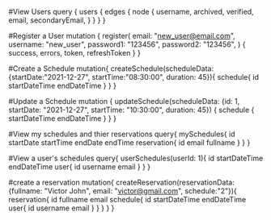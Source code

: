 #View Users
query {
  users {
    edges {
      node {
        username,
        archived,
        verified,
        email,
        secondaryEmail,
      }
    }
  }
}

#Register a User
mutation {
  register(
    email: "new_user@email.com",
    username: "new_user",
    password1: "123456",
    password2: "123456",
  ) {
    success,
    errors,
    token,
    refreshToken
  }
}

#Create a Schedule
mutation{
createSchedule(scheduleData:{startDate:"2021-12-27", startTime:"08:30:00", duration: 45}){
  schedule{
    id
    startDateTime
    endDateTime
  }
}
}

#Update a Schedule
mutation {
  updateSchedule(scheduleData: {id: 1, startDate: "2021-12-27", startTime: "10:30:00", duration: 45}) {
    schedule {
      startDateTime
      endDateTime
    }
  }
}


#View my schedules and thier reservations
query{
  mySchedules{
    id
    startDate
    startTime
    endDate
    endTime
    reservation{
      id
      email
      fullname
    }
  }
}

#View a user's schedules
query{
  userSchedules(userId: 1){
    id
    startDateTime
    endDateTime
    user{
      id
      username
      email
    }
  }
}

#create a reservation
mutation{
createReservation(reservationData:{fullname: "Victor John", email: "victor@gmail.com", schedule:"2"}){
  reservation{
    id
    fullname
    email
    schedule{
      id
      startDateTime
      endDateTime
      user{
        id
        username
        email
      }
    }
  }
}
}
